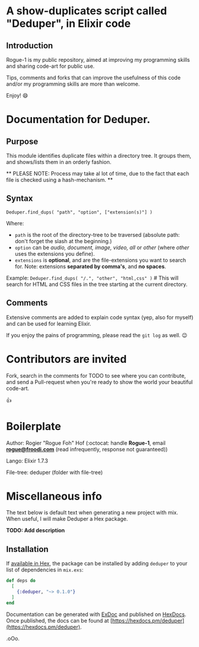 # A show-duplicates script called "Deduper", in Elixir code

## Introduction

Rogue-1 is my public repository, aimed at improving my programming skills and sharing code-art for public use.

Tips, comments and forks that can improve the usefulness of this code and/or my programming skills are more than welcome.

Enjoy! :smile:


# Documentation for Deduper.

## Purpose

This module identifies duplicate files within a directory tree.
It groups them, and shows/lists them in an orderly fashion.

** PLEASE NOTE: Process may take al lot of time, due to the fact that each file is checked using a hash-mechanism. **

## Syntax

`Deduper.find_dups( "path", "option", ["extension(s)"] )`

Where:
* `path` is the root of the directory-tree to be traversed (absolute path: don't forget the slash at the beginning.)
* `option` can be _audio, document, image, video, all_ or _other_ (where _other_ uses the extensions you define).
* `extensions` is **optional**, and are the file-extensions you want to search for. Note: extensions **separated by comma's**, and **no spaces**.

Example: `Deduper.find_dups( "/.", "other", "html,css" )` # This will search for HTML and CSS files in the tree starting at the current directory.

## Comments

Extensive comments are added to explain code syntax (yep, also for myself) and can be used for learning Elixir.

If you enjoy the pains of programming, please read the `git log` as well. :wink:


# Contributors are invited

Fork, search in the comments for TODO to see where you can contribute, and send a Pull-request when you're ready to show the world your beautiful code-art.

:+1:


# Boilerplate

Author: Rogier "Rogue Foh" Hof (:octocat: handle **Rogue-1**, email **rogue@froodi.com** (read infrequently, response not guaranteed))

Lango: Elixir 1.7.3

File-tree: deduper (folder with file-tree)


# Miscellaneous info

The text below is default text when generating a new project with mix.
When useful, I will make Deduper a Hex package.


**TODO: Add description**

## Installation

If [available in Hex](https://hex.pm/docs/publish), the package can be installed
by adding `deduper` to your list of dependencies in `mix.exs`:

```elixir
def deps do
  [
    {:deduper, "~> 0.1.0"}
  ]
end
```

Documentation can be generated with [ExDoc](https://github.com/elixir-lang/ex_doc)
and published on [HexDocs](https://hexdocs.pm). Once published, the docs can
be found at [https://hexdocs.pm/deduper](https://hexdocs.pm/deduper).


.oOo.